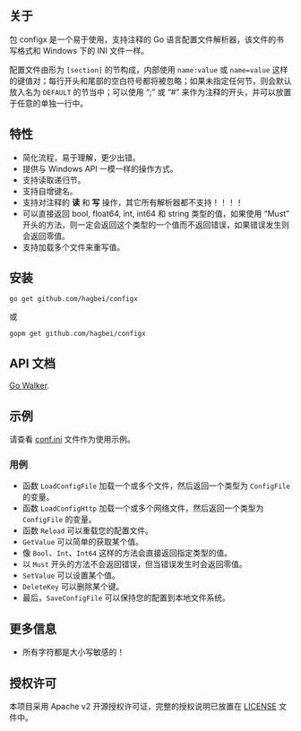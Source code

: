 
## 关于

包 configx 是一个易于使用，支持注释的 Go 语言配置文件解析器，该文件的书写格式和 Windows 下的 INI 文件一样。

配置文件由形为 `[section]` 的节构成，内部使用 `name:value` 或 `name=value` 这样的键值对；每行开头和尾部的空白符号都将被忽略；如果未指定任何节，则会默认放入名为 `DEFAULT` 的节当中；可以使用 “;” 或 “#” 来作为注释的开头，并可以放置于任意的单独一行中。
	
## 特性
	
- 简化流程，易于理解，更少出错。
- 提供与 Windows API 一模一样的操作方式。
- 支持读取递归节。
- 支持自增键名。
- 支持对注释的 **读** 和 **写** 操作，其它所有解析器都不支持！！！！
- 可以直接返回 bool, float64, int, int64 和 string 类型的值，如果使用 “Must” 开头的方法，则一定会返回这个类型的一个值而不返回错误，如果错误发生则会返回零值。
- 支持加载多个文件来重写值。

## 安装
	
	go get github.com/hagbei/configx

或

	gopm get github.com/hagbei/configx


## API 文档

[Go Walker](http://gowalker.org/github.com/hagbei/configx).

## 示例

请查看 [conf.ini](testdata/conf.ini) 文件作为使用示例。

### 用例

- 函数 `LoadConfigFile` 加载一个或多个文件，然后返回一个类型为 `ConfigFile` 的变量。
- 函数 `LoadConfigHttp` 加载一个或多个网络文件，然后返回一个类型为 `ConfigFile` 的变量。
- 函数 `Reload` 可以重载您的配置文件。
- `GetValue` 可以简单的获取某个值。
- 像 `Bool`、`Int`、`Int64` 这样的方法会直接返回指定类型的值。
- 以 `Must` 开头的方法不会返回错误，但当错误发生时会返回零值。
- `SetValue` 可以设置某个值。
- `DeleteKey` 可以删除某个键。
- 最后，`SaveConfigFile` 可以保持您的配置到本地文件系统。

## 更多信息

- 所有字符都是大小写敏感的！

## 授权许可

本项目采用 Apache v2 开源授权许可证，完整的授权说明已放置在 [LICENSE](LICENSE) 文件中。
